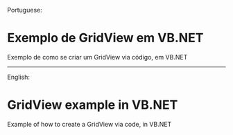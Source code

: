 Portuguese:  
# Exemplo de GridView em VB.NET

Exemplo de como se criar um GridView via código, em VB.NET
_____________________________________________________________________
English:
# GridView example in VB.NET

Example of how to create a GridView via code, in VB.NET
